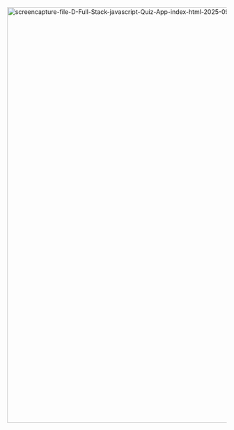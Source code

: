 <img width="1920" height="953" alt="screencapture-file-D-Full-Stack-javascript-Quiz-App-index-html-2025-09-16-17_25_29" src="https://github.com/user-attachments/assets/f579f833-7fe8-4677-9723-49728354dec5" />
